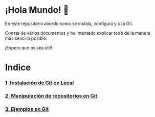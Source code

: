 # ¡Hola Mundo! :wave:
En este repositorio abordo como se instala, configura y usa Git.

Consta de varios documentos y he intentado explicar todo de la manera más sencilla posible.

¡Espero que os sea útil!


# Indice

### [1. Instalación de Git en Local](https://github.com/GersanCabo/Uso-de-Git/blob/main/Instalacion%20de%20Git%20en%20Local.MD)

### [2. Manipulación de repositorios en Git](https://github.com/GersanCabo/Uso-de-Git/blob/main/Manipulaci%C3%B3n%20de%20repositorios%20en%20Git.MD)

### [3. Ejemplos en Git](https://github.com/GersanCabo/Uso-de-Git/blob/main/Ejemplos%20en%20Git.MD)
